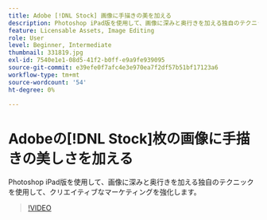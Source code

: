 ```yaml
---
title: Adobe [!DNL Stock] 画像に手描きの美を加える
description: Photoshop iPad版を使用して、画像に深みと奥行きを加える独自のテクニックでクリエイティブなマーケティングを強化します
feature: Licensable Assets, Image Editing
role: User
level: Beginner, Intermediate
thumbnail: 331819.jpg
exl-id: 7540e1e1-08d5-41f2-b0ff-e9a9fe939095
source-git-commit: e39efe0f7afc4e3e970ea7f2df57b51bf17123a6
workflow-type: tm+mt
source-wordcount: '54'
ht-degree: 0%

---
```


# Adobeの[!DNL Stock]枚の画像に手描きの美しさを加える

Photoshop iPad版を使用して、画像に深みと奥行きを加える独自のテクニックを使用して、クリエイティブなマーケティングを強化します。

>[!VIDEO](https://video.tv.adobe.com/v/331819?hidetitle=true)
